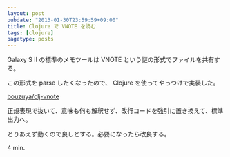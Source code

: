 ```yaml
---
layout: post
pubdate: "2013-01-30T23:59:59+09:00"
title: Clojure で VNOTE を読む
tags: [clojure]
pagetype: posts
---
```

Galaxy S II の標準のメモツールは VNOTE という謎の形式でファイルを共有する。

この形式を parse したくなったので、 Clojure を使ってやっつけで実装した。

[bouzuya/clj-vnote][clj-vnote]

正規表現で抜いて、意味も何も解釈せず、改行コードを強引に置き換えて、標準出力へ。

とりあえず動くので良しとする。必要になったら改良する。

4 min.

[clj-vnote]: https://github.com/bouzuya/clj-vnote

